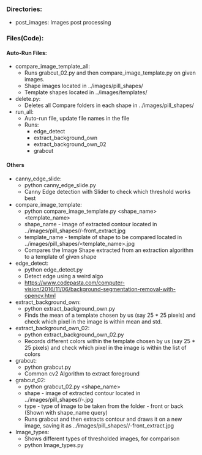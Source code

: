 ### Directories:
* post_images: Images post processing

### Files(Code):

#### Auto-Run Files:
* compare_image_template_all:
    * Runs grabcut_02.py and then compare_image_template.py on given images.
    * Shape images located in ../images/pill_shapes/
    * Template shapes located in ../images/templates/
* delete.py:
    * Deletes all Compare folders in each shape in ../images/pill_shapes/
* run_all: 
    * Auto-run file, update file names in the file
    * Runs:
        * edge_detect
        * extract_background_own
        * extract_background_own_02
        * grabcut
    
#### Others
* canny_edge_slide:
    * python canny_edge_slide.py <imagepath> 
    * Canny Edge detection with Slider to check which threshold works best 
* compare_image_template:
    * python compare_image_template.py <shape_name> <template_name>
    * shape_name - image of extracted contour located in ../images/pill_shapes/<shape>/<shape>-front_extract.jpg
    * template_name - template of shape to be compared located in ../images/pill_shapes/<template_name>.jpg
    * Compares the Image Shape extracted from an extraction algorithm to a template of given shape
* edge_detect: 
    * python edge_detect.py <imagepath>
    * Detect edge using a weird algo
    * https://www.codepasta.com/computer-vision/2016/11/06/background-segmentation-removal-with-opencv.html
* extract_background_own:
    * python extract_background_own.py <imagepath>
    * Finds the mean of a template chosen by us (say 25 * 25 pixels) 
        and check which pixel in the image is within mean and std.
* extract_background_own_02:
    * python extract_background_own_02.py <imagepath>
    * Records different colors within the template chosen by us (say 25 * 25 pixels) 
        and check which pixel in the image is within the list of colors
* grabcut:
    * python grabcut.py <imagepath>
    * Common cv2 Algorithm to extract foreground
* grabcut_02:
    * python grabcut_02.py <shape_name> <type>
    * shape - image of extracted contour located in ../images/pill_shapes/<shape>/<shape>-<type>.jpg
    * type - type of image to be taken from the folder - front or back (Shown with shape_name query)
    * Runs grabcut and then extracts contour and draws it on a new image, 
        saving it as ../images/pill_shapes/<shape>/<shape>-front_extract.jpg
* Image_types:
    * Shows different types of thresholded images, for comparison
    * python Image_types.py <imagepath>

